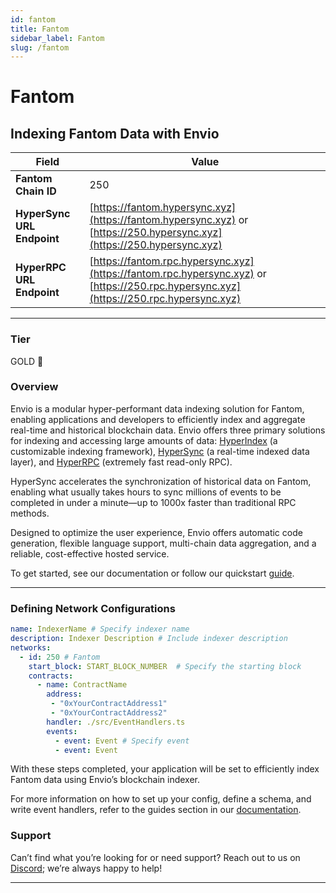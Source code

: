 ```yaml
---
id: fantom
title: Fantom
sidebar_label: Fantom
slug: /fantom
---
```


# Fantom

## Indexing Fantom Data with Envio

| **Field**                     | **Value**                                                                                          |
|-------------------------------|----------------------------------------------------------------------------------------------------|
| **Fantom Chain ID**     | 250                                                                                            |
| **HyperSync URL Endpoint**    | [https://fantom.hypersync.xyz](https://fantom.hypersync.xyz) or [https://250.hypersync.xyz](https://250.hypersync.xyz) |
| **HyperRPC URL Endpoint**     | [https://fantom.rpc.hypersync.xyz](https://fantom.rpc.hypersync.xyz) or [https://250.rpc.hypersync.xyz](https://250.rpc.hypersync.xyz) |

---

### Tier

GOLD 🏅

### Overview

Envio is a modular hyper-performant data indexing solution for Fantom, enabling applications and developers to efficiently index and aggregate real-time and historical blockchain data. Envio offers three primary solutions for indexing and accessing large amounts of data: [HyperIndex](/docs/HyperIndex/overview) (a customizable indexing framework), [HyperSync](/docs/HyperSync/overview) (a real-time indexed data layer), and [HyperRPC](/docs/HyperSync/overview-hyperrpc) (extremely fast read-only RPC).

HyperSync accelerates the synchronization of historical data on Fantom, enabling what usually takes hours to sync millions of events to be completed in under a minute—up to 1000x faster than traditional RPC methods.

Designed to optimize the user experience, Envio offers automatic code generation, flexible language support, multi-chain data aggregation, and a reliable, cost-effective hosted service.

To get started, see our documentation or follow our quickstart [guide](/docs/HyperIndex/contract-import).

---

### Defining Network Configurations

```yaml
name: IndexerName # Specify indexer name
description: Indexer Description # Include indexer description
networks:
  - id: 250 # Fantom  
    start_block: START_BLOCK_NUMBER  # Specify the starting block
    contracts:
      - name: ContractName
        address:
         - "0xYourContractAddress1"
         - "0xYourContractAddress2"
        handler: ./src/EventHandlers.ts
        events:
          - event: Event # Specify event
          - event: Event
```

With these steps completed, your application will be set to efficiently index Fantom data using Envio’s blockchain indexer.

For more information on how to set up your config, define a schema, and write event handlers, refer to the guides section in our [documentation](/docs/HyperIndex/configuration-file).

### Support

Can’t find what you’re looking for or need support? Reach out to us on [Discord](https://discord.com/invite/Q9qt8gZ2fX); we’re always happy to help!

---
